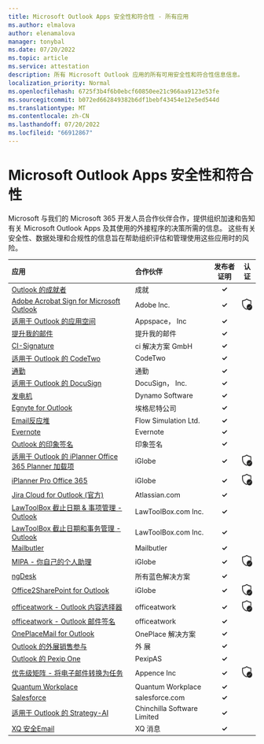 ```yaml
---
title: Microsoft Outlook Apps 安全性和符合性 - 所有应用
ms.author: elmalova
author: elenamalova
manager: tonybal
ms.date: 07/20/2022
ms.topic: article
ms.service: attestation
description: 所有 Microsoft Outlook 应用的所有可用安全性和符合性信息信息。
localization_priority: Normal
ms.openlocfilehash: 6725f3b4f6b0ebcf60850ee21c966aa9123e53fe
ms.sourcegitcommit: b072ed662849382b6df1bebf43454e12e5ed544d
ms.translationtype: MT
ms.contentlocale: zh-CN
ms.lasthandoff: 07/20/2022
ms.locfileid: "66912867"
---
```

# <a name="microsoft-outlook-apps-security-and-compliance"></a>Microsoft Outlook Apps 安全性和符合性

Microsoft 与我们的 Microsoft 365 开发人员合作伙伴合作，提供组织加速和告知有关 Microsoft Outlook Apps 及其使用的外接程序的决策所需的信息。 这些有关安全性、数据处理和合规性的信息旨在帮助组织评估和管理使用这些应用时的风险。

| **应用** | **合作伙伴** | **发布者证明** | **认证** |
|:--------|:------------|:----------------------:|:-------------:|
| [Outlook 的成就者](./achievers-for-outlook.md) | 成就 | **✓** |  |
| [Adobe Acrobat Sign for Microsoft Outlook](./adobe-inc-acrobat-sign-for-microsoft-outlook.md) | Adobe Inc. | **✓** | <img alt="Certified application badge" src="../media/certified-badge.png" height="25" width="25" /> |
| [适用于 Outlook 的应用空间](./appspace-inc-for-outlook.md) | Appspace， Inc | **✓** |  |
| [提升我的邮件](./boost-my-mail.md) | 提升我的邮件 | **✓** |  |
| [CI-Signature](./ci-solution-gmbh-signature.md) | ci 解决方案 GmbH | **✓** |  |
| [适用于 Outlook 的 CodeTwo](./codetwo-for-outlook.md) | CodeTwo | **✓** |  |
| [通勤](./commuty.md) | 通勤 | **✓** |  |
| [适用于 Outlook 的 DocuSign](./docusign-inc-for-outlook.md) | DocuSign， Inc. | **✓** |  |
| [发电机](./dynamo-software.md) | Dynamo Software | **✓** |  |
| [Egnyte for Outlook](./egnyte-inc-for-outlook.md) | 埃格尼特公司 | **✓** |  |
| [Email反应堆](./flow-simulation-ltd-email-reactor.md) | Flow Simulation Ltd. | **✓** |  |
| [Evernote](./evernote.md) | Evernote | **✓** |  |
| [Outlook 的印象签名](./impression-signatures-for-outlook.md) | 印象签名 | **✓** |  |
| [适用于 Outlook 的 iPlanner Office 365 Planner 加载项](./iglobe-iplanner-office-365-planner-add-in-for-outlook.md) | iGlobe | **✓** | <img alt="Certified application badge" src="../media/certified-badge.png" height="25" width="25" /> |
| [iPlanner Pro Office 365](./iglobe-iplanner-pro-office-365.md) | iGlobe | **✓** | <img alt="Certified application badge" src="../media/certified-badge.png" height="25" width="25" /> |
| [Jira Cloud for Outlook (官方) ](./atlassiancom-jira-cloud-for-outlook-official.md) | Atlassian.com | **✓** |  |
| [LawToolBox 截止日期 &amp; 事项管理 - Outlook](./lawtoolboxcom-inc-lawtoolbox-deadlinesmatter-management-outlook.md) | LawToolBox.com Inc. | **✓** |  |
| [LawToolBox 截止日期和事务管理 - Outlook](./lawtoolboxcom-inc-lawtoolbox-deadlines-and-matter-management-outlook.md) | LawToolBox.com Inc. | **✓** |  |
| [Mailbutler](./mailbutler.md) | Mailbutler | **✓** |  |
| [MIPA - 你自己的个人助理](./iglobe-mipa-your-own-personal-assistant.md) | iGlobe | **✓** | <img alt="Certified application badge" src="../media/certified-badge.png" height="25" width="25" /> |
| [ngDesk](./all-blue-solutions-ngdesk.md) | 所有蓝色解决方案 | **✓** |  |
| [Office2SharePoint for Outlook](./iglobe-office2sharepoint-for-outlook.md) | iGlobe | **✓** | <img alt="Certified application badge" src="../media/certified-badge.png" height="25" width="25" /> |
| [officeatwork - Outlook 内容选择器](./officeatwork-officeatworkcontent-chooser-for-outlook.md) | officeatwork | **✓** | <img alt="Certified application badge" src="../media/certified-badge.png" height="25" width="25" /> |
| [officeatwork - Outlook 邮件签名](./officeatwork-officeatworkmail-signature-for-outlook.md) | officeatwork | **✓** |  |
| [OnePlaceMail for Outlook](./oneplace-solutions-oneplacemail-for-outlook.md) | OnePlace 解决方案 | **✓** |  |
| [Outlook 的外展销售参与](./outreach-sales-engagement-for-outlook.md) | 外 展 | **✓** |  |
| [Outlook 的 Pexip One](./pexipas-pexip-one-for-outlook.md) | PexipAS | **✓** |  |
| [优先级矩阵 - 将电子邮件转换为任务](./appfluence-inc-priority-matrix-turn-emails-into-tasks.md) | Appence Inc | **✓** | <img alt="Certified application badge" src="../media/certified-badge.png" height="25" width="25" /> |
| [Quantum Workplace](./quantum-workplace.md) | Quantum Workplace | **✓** |  |
| [Salesforce](./salesforcecom-salesforce.md) | salesforce.com | **✓** |  |
| [适用于 Outlook 的 Strategy-AI](./chinchilla-software-limited-strategy-ai-for-outlook.md) | Chinchilla Software Limited | **✓** |  |
| [XQ 安全Email](./xq-message-secure-email.md) | XQ 消息 | **✓** |  |

